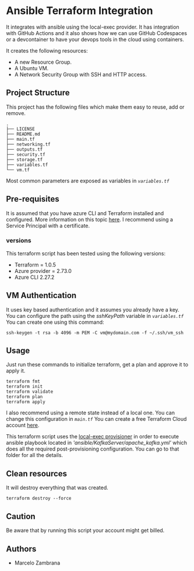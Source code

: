 # Ansible Terraform Integration

It integrates with ansible using the local-exec provider.
It has integration with GitHub Actions and it also shows how we can use GitHub Codespaces or a devcontainer to have your devops tools in the cloud using containers.

It creates the following resources:

- A new Resource Group.
- A Ubuntu VM.
- A Network Security Group with SSH and HTTP access.

## Project Structure

This project has the following files which make them easy to reuse, add or remove.

```ssh
.
├── LICENSE
├── README.md
├── main.tf
├── networking.tf
├── outputs.tf
├── security.tf
├── storage.tf
├── variables.tf
└── vm.tf
```

Most common parameters are exposed as variables in _`variables.tf`_

## Pre-requisites

It is assumed that you have azure CLI and Terraform installed and configured.
More information on this topic [here](https://docs.microsoft.com/en-us/azure/virtual-machines/linux/terraform-install-configure). I recommend using a Service Principal with a certificate.

### versions

This terraform script has been tested using the following versions:

- Terraform = 1.0.5
- Azure provider = 2.73.0
- Azure CLI 2.27.2

## VM Authentication

It uses key based authentication and it assumes you already have a key. You can configure the path using the _sshKeyPath_ variable in _`variables.tf`_ You can create one using this command:

```ssh
ssh-keygen -t rsa -b 4096 -m PEM -C vm@mydomain.com -f ~/.ssh/vm_ssh
```

## Usage

Just run these commands to initialize terraform, get a plan and approve it to apply it.

```ssh
terraform fmt
terraform init
terraform validate
terraform plan
terraform apply
```

I also recommend using a remote state instead of a local one. You can change this configuration in _`main.tf`_
You can create a free Terraform Cloud account [here](https://app.terraform.io).

This terraform script uses the [local-exec provisioner](https://www.terraform.io/docs/language/resources/provisioners/local-exec.html) in order to execute ansible playbook located in _'ansible/KafkaServer/apache_kafka.yml'_ which does all the required post-provisioning configuration. You can go to that folder for all the details.

## Clean resources

It will destroy everything that was created.

```ssh
terraform destroy --force
```

## Caution

Be aware that by running this script your account might get billed.

## Authors

- Marcelo Zambrana
